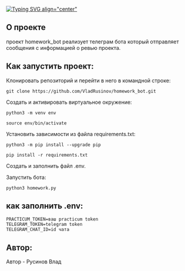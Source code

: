 [![Typing SVG align="center"](https://readme-typing-svg.herokuapp.com?color=%2336BCF7&lines=REVIEW+BOT)](https://git.io/typing-svg)
## О проекте
проект homework_bot реализует телеграм бота который отправляет сообщения с информацией о ревью проекта.

## Как запустить проект:

Клонировать репозиторий и перейти в него в командной строке:

```
git clone https://github.com/VladRusinov/homework_bot.git
```
Cоздать и активировать виртуальное окружение:

```
python3 -m venv env
```

```
source env/bin/activate
```

Установить зависимости из файла requirements.txt:

```
python3 -m pip install --upgrade pip
```

```
pip install -r requirements.txt
```

Создать и заполнить файл .env.

Запустить бота:

```
python3 homework.py
```


## как заполнить .env:
```
PRACTICUM_TOKEN=ваш practicum token
TELEGRAM_TOKEN=telegram token
TELEGRAM_CHAT_ID=id чата
```


## Автор:

Автор - Русинов Влад
